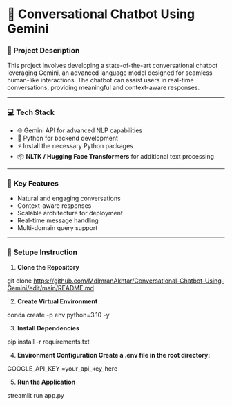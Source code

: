 # 🤖 Conversational Chatbot Using Gemini  

### 🌟 **Project Description**  
This project involves developing a state-of-the-art conversational chatbot leveraging Gemini, an advanced language model designed for seamless human-like interactions. The chatbot can assist users in real-time conversations, providing meaningful and context-aware responses.

---

### 💻 **Tech Stack**  
- 🌐 Gemini API for advanced NLP capabilities  
- 🐍 Python for backend development  
- ⚡ Install the necessary Python packages   
- 📦 **NLTK / Hugging Face Transformers** for additional text processing  

---

### 🚀 **Key Features**  
- Natural and engaging conversations  
- Context-aware responses  
- Scalable architecture for deployment  
- Real-time message handling  
- Multi-domain query support  

---

### 📂 **Setupe Instruction**
1. **Clone the Repository**

  git clone <https://github.com/MdImranAkhtar/Conversational-Chatbot-Using-Gemini/edit/main/README.md>

2. **Create Virtual Environment**

  conda create -p env python=3.10 -y

3. **Install Dependencies**

  pip install -r requirements.txt

4. **Environment Configuration Create a .env file in the root directory:**

  GOOGLE_API_KEY =your_api_key_here

5. **Run the Application**

  streamlit run app.py

